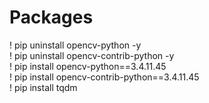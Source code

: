 # Packages
! pip uninstall opencv-python -y <br>
! pip uninstall opencv-contrib-python -y <br>
! pip install opencv-python==3.4.11.45 <br>
! pip install opencv-contrib-python==3.4.11.45 <br>
! pip install tqdm <br>

